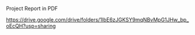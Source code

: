Project Report in PDF

https://drive.google.com/drive/folders/1lbE6zJGKSY9mqNBvMpG1JHw_bp_oEcQH?usp=sharing
